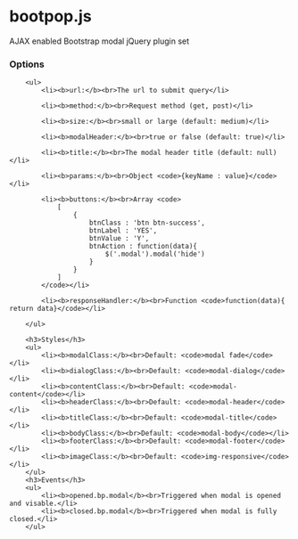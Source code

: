 # bootpop.js
AJAX enabled Bootstrap modal jQuery plugin set

<h3>Options</h3>

        <ul>
            <li><b>url:</b><br>The url to submit query</li>

            <li><b>method:</b><br>Request method (get, post)</li>
             
            <li><b>size:</b><br>small or large (default: medium)</li>

            <li><b>modalHeader:</b><br>true or false (default: true)</li>

            <li><b>title:</b><br>The modal header title (default: null)</li>
              
            <li><b>params:</b><br>Object <code>{keyName : value}</code></li>

            <li><b>buttons:</b><br>Array <code>
                [
                    {
                        btnClass : 'btn btn-success',
                        btnLabel : 'YES',
                        btnValue : 'Y',
                        btnAction : function(data){
                            $('.modal').modal('hide')    
                        }
                    }
                ]
            </code></li>

            <li><b>responseHandler:</b><br>Function <code>function(data){ return data}</code></li>
            
        </ul>
        
        <h3>Styles</h3>
        <ul>
            <li><b>modalClass:</b><br>Default: <code>modal fade</code></li>    
            <li><b>dialogClass:</b><br>Default: <code>modal-dialog</code></li>    
            <li><b>contentClass:</b><br>Default: <code>modal-content</code></li>    
            <li><b>headerClass:</b><br>Default: <code>modal-header</code></li>    
            <li><b>titleClass:</b><br>Default: <code>modal-title</code></li>    
            <li><b>bodyClass:</b><br>Default: <code>modal-body</code></li>    
            <li><b>footerClass:</b><br>Default: <code>modal-footer</code></li>    
            <li><b>imageClass:</b><br>Default: <code>img-responsive</code></li>    
        </ul>
        <h3>Events</h3>
        <ul>
            <li><b>opened.bp.modal</b><br>Triggered when modal is opened and visable.</li>
            <li><b>closed.bp.modal</b><br>Triggered when modal is fully closed.</li>
        </ul>
